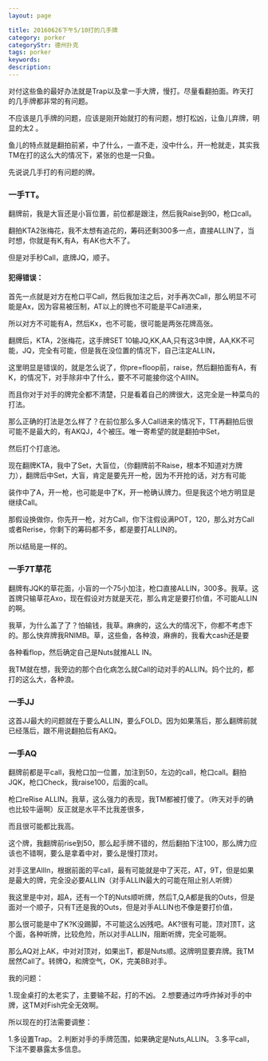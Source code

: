 ```yaml
---
layout: page

title: 20160626下午5/10打的几手牌
category: porker
categoryStr: 德州扑克
tags: porker
keywords: 
description: 
---
```


对付这些鱼的最好办法就是Trap以及拿一手大牌，慢打。尽量看翻拍面。昨天打的几手牌都非常的有问题。

不应该是几手牌的问题，应该是刚开始就打的有问题，想打松凶，让鱼儿弃牌，明显的太2 。

鱼儿的特点就是翻拍前紧，中了什么，一直不走，没中什么，开一枪就走，其实我TM在打的这么大的情况下，紧张的也是一只鱼。

先说说几手打的有问题的牌。

### 一手TT。

翻牌前，我是大盲还是小盲位置，前位都是跟注，然后我Raise到90，枪口call。

翻拍KTA2张梅花，我不太想有追花的，筹码还剩300多一点，直接ALLIN了，当时想，你就是有K,有A，有AK也大不了。

但是对手秒Call，底牌JQ，顺子。

#### 犯得错误：

首先一点就是对方在枪口平Call，然后我加注之后，对手再次Call，那么明显不可能是Ax，因为容易被压制，AT以上的牌也不可能是平Call进来，

所以对方不可能有A，然后Kx，也不可能，很可能是两张花牌高张。

翻牌后，KTA，2张梅花，这手牌SET 10输JQ,KK,AA,只有这3中牌，AA,KK不可能，JQ，完全有可能，但是我在没位置的情况下，自己注定ALLIN，

这里明显是错误的，就是怎么说了，你pre=floop前，raise，然后翻拍面有A，有K，的情况下，对手除非中了什么，要不不可能接你这个AllIN。

而且你对于对手的牌完全都不清楚，只是看着自己的牌很大，这完全是一种菜鸟的打法。

那么正确的打法是怎么样了？在前位那么多人Call进来的情况下，TT再翻拍后很可能不是最大的，有AKQJ，4个被压。唯一寄希望的就是翻拍中Set，

然后打个打底池。

现在翻牌KTA，我中了Set，大盲位，（你翻牌前不Raise，根本不知道对方牌力），翻牌后中Set，大盲，肯定是要先开一枪，因为不开抢的话，对方有可能

装作中了A，开一枪，也可能是中了K，开一枪确认牌力。但是我这个地方明显是继续Call。

那假设换做你，你先开一枪，对方Call，你下注假设满POT，120，那么对方Call或者Rerise，你剩下的筹码都不多，都是要打ALLIN的。

所以结局是一样的。

### 一手7T草花

翻牌有JQK的草花面，小盲的一个75小加注，枪口直接ALLIN，300多。我草。这首牌只输草花Axo，现在假设对方就是天花，那么肯定是要打价值，不可能ALLIN的啊。

我草，为什么盖了了？怕输钱，我草。麻痹的，这么大的情况下，你都不考虑下的。那么快弃牌我RNIMB。草，这些鱼，各种浪，麻痹的，我看大cash还是要

各种看flop，然后确定自己是Nuts就推ALL IN。

我TM就在想，我旁边的那个白化病怎么就Call的动对手的ALLIN。妈个比的，都打的这么大，各种浪。

### 一手JJ

这首JJ最大的问题就在于要么ALLIN，要么FOLD。因为如果落后，那么翻牌前就已经落后，跟不用说翻拍后有AKQ。

### 一手AQ

翻牌前都是平call，我枪口加一位置，加注到50，左边的call，枪口call。翻拍JQK，枪口Check，我raise100，后面的call。

枪口reRise ALLIN。我草，这么强力的表现，我TM都被打傻了。（昨天对手的确也比较牛逼啊）反正就是水平不比我差很多，

而且很可能都比我高。

这个牌，我翻牌前rise到50，那么起手牌不错的，然后翻拍下注100，那么牌力应该也不错啊，要么是拿着中对，要么是慢打顶对。

对手这里AllIn，根据前面的平call，最有可能就是中了天花，AT，9T，但是如果是最大的牌，完全没必要ALLIN（对手ALLIN最大的可能在阻止别人听牌）

我这里是中对，超A，还有一个T的Nuts顺听牌，然后T,Q,A都是我的Outs，但是面对一个顺子，只有T还是我的Outs，但是对手ALLIN也不像是要打价值，

那么很可能是中了K?K没踢脚，不可能这么凶残吧。AK?很有可能，顶对顶T，这个面，各种听牌，比较危险，所以对手ALLIN，阻断听牌，完全可能啊。

那么AQ对上AK，中对对顶对，如果出T，都是Nuts顺。这牌明显要弃牌。我TM居然Call了。转牌Q，和牌空气，OK，完美BB对手。


我的问题：

1.现金桌打的太老实了，主要输不起，打的不凶。
2.想要通过咋呼炸掉对手的中牌，这TM对Fish完全无效啊。


所以现在的打法需要调整：

1.多设置Trap。
2.判断对手的手牌范围，如果确定是Nuts,ALLIN。
3.多平call，下注不要暴露太多信息。


